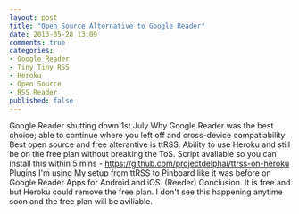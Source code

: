 ```yaml
---
layout: post
title: "Open Source Alternative to Google Reader"
date: 2013-05-28 13:09
comments: true
categories:
- Google Reader
- Tiny Tiny RSS
- Heroku
- Open Source
- RSS Reader
published: false
---
```

Google Reader shutting down 1st July
Why Google Reader was the best choice; able to continue where you left off and cross-device compatiability
Best open source and free alterantive is ttRSS.
Ability to use Heroku and still be on the free plan without breaking the ToS.
Script avaliable so you can install this within 5 mins - https://github.com/projectdelphai/ttrss-on-heroku
Plugins I'm using
My setup from ttRSS to Pinboard like it was before on Google Reader
Apps for Android and iOS. (Reeder)
Conclusion. It is free and but Heroku could remove the free plan. I don't see this happening anytime soon and the free plan will be aviliable.